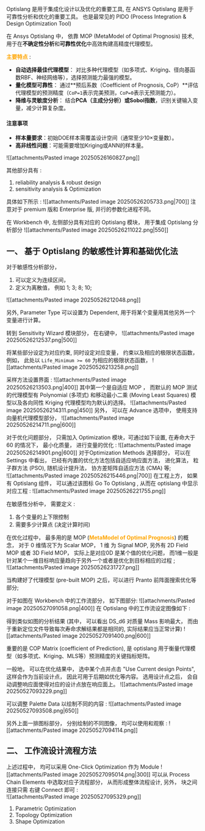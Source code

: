Optislang 是用于集成化设计以及优化的重要工具, 在 ANSYS Optislang 是用于可靠性分析和优化的重要工具。 也是最常见的 PIDO (Process Integration & Design Optimization Tool) 
  
在 Ansys Optislang 中， 依靠 MOP (MetaModel of Optimal Prognosis) 技术,  用于在**不确定性分析**和**可靠性优化**中高效构建高精度代理模型。 

  

<b><mark style="background: transparent; color: orange">主要特点</mark></b> : 
- **自动选择最佳代理模型**： 对比多种代理模型（如多项式、Kriging、径向基函数RBF、神经网络等），选择预测能力最强的模型。 
- **量化模型可靠性**： 通过**预后系数（Coefficient of Prognosis, CoP）**评估代理模型的预测精度（`CoP=1`表示完美预测，`CoP=0`表示无预测能力）。
- **降维与灵敏度分析**： 结合**PCA（主成分分析）**或**Sobol指数**，识别关键输入变量，减少计算复杂度。 

#### **注意事项** 
- **样本量要求**：初始DOE样本需覆盖设计空间（通常至少10×变量数）。
- **高非线性问题**：可能需要增加Kriging或ANN的样本量。

![[attachments/Pasted image 20250526160827.png]] 


其他部分具有 : 
1.  reliability analysis & robust design 
2. sensitivity analysis & Optimization  

具体如下所示 : 
![[attachments/Pasted image 20250526205733.png|700]]
注意对于 premium 版和 Enterprise 版, 并行的参数化进程不同。 

在 Workbench 中, 左侧部分具有对应的 Optislang  模块， 用于集成 Optislang 分析部分
![[attachments/Pasted image 20250526211022.png|550]]


## 一、 基于 Optislang 的敏感性计算和基础优化法
对于敏感性分析部分， 
1. 可以定义为连续区间，  
2. 定义为离散值， 例如 1; 3; 8; 10; 

![[attachments/Pasted image 20250526212048.png]]

另外, Parameter Type 可以设置为 Dependent, 用于将某个变量用其他另外一个变量进行计算。

转到 Sensitivity Wizard 模块部分， 在右键中， 
![[attachments/Pasted image 20250526212537.png|500]]  

将某些部分设定为对应约束, 同时设定对应变量， 约束以及相应的极限状态函数， 例如， 此处以  `Life_Minimum >= 60` 为相应的极限状态函数， 
![[attachments/Pasted image 20250526213258.png]]

采样方法设置界面 : 
![[attachments/Pasted image 20250526213503.png|400]]
其中第一个是自适应 MOP ， 而默认的 MOP 测试的代理模型有 Polynomial (多项式) 和移动最小二乘 (Moving Least Squares) 模型以及各向同性 Kriging 代理模型均为默认的选择。 
![[attachments/Pasted image 20250526214311.png|450]]
另外， 可以在 Advance 选项中， 使用支持向量机代理模型部分，
![[attachments/Pasted image 20250526214711.png|600]]

对于优化问题部分， 只需加入 Optimization 模块，可通过如下设置,  在寿命大于 60 的情况下， 最小化质量， 进行变量的优化 :
![[attachments/Pasted image 20250526214901.png|600]]
对于Optimization Methods 选择部分， 可以在 Settings 中看出， 已经有内置的优化方法包括自适应响应面方法， 进化算法， 粒子群方法 (PSO), 随机设计提升法， 协方差矩阵自适应方法 (CMA) 等;  
![[attachments/Pasted image 20250526215446.png|700]]
在工程上方， 如果有 Optislang 组件， 可以通过该图标 Go To Optislang , 从而在 optislang 中显示对应工程 : 
![[attachments/Pasted image 20250526221755.png]]

在敏感性分析中， 需要定义 : 
1. 各个变量的上下限控制 
2. 需要多少计算点 (决定计算时间) 

在优化过程中， 最多用的是 MOP (<b><mark style="background: transparent; color: orange">MetaModel of Optimal Prognosis</mark></b>) 的概念， 对于 0 维情况下为 Scalar MOP， 1 维 为 Signal MOP, 另外有 2D Field MOP 或者 3D Field MOP， 实际上是对应0D 是某个值的优化问题， 而1维一般是针对某个一维目标响应量趋向于另外一个或者是优化到目标相应的过程 ;  
![[attachments/Pasted image 20250526231727.png]]

当构建好了代理模型 (pre-built MOP) 之后，可以进行 Pranto 前阵面搜索优化等部分; 

对于如图在 Workbench 中的工作流部分， 如下图部分: 
![[attachments/Pasted image 20250527091058.png|400]]
在 Optislang 中的工作流设定图像如下 : 





得到类似如图的分析结果 (其中， 可以看出 DS_d6 对质量 Mass 影响最大， 而由于重新定位文件导致每次寿命求解结果都是相同的, 实际结果应当正常计算) 
![[attachments/Pasted image 20250527091400.png|600]]

重要的是 COP Matrix (coefficient of Prediction), 是 optislang 用于衡量代理模型（如多项式、Kriging、MLS等）预测精度的关键指标矩阵。

一般地， 可以在优化结果中， 选中某个点并点击 "Use Current design Points", 这样会作为当前设计点， 因此可用于后期如优化等内容。 选用设计点之后， 会自动调整响应面使得对应的设计点放在响应面上。 
![[attachments/Pasted image 20250527093229.png]]

可以调整 Palette Data 以绘制不同的内容 : 
![[attachments/Pasted image 20250527093508.png|650]]

另外上面一排图标部分， 分别绘制的不同图像， 均可以使用和观察 : 
![[attachments/Pasted image 20250527094114.png]]


## 二、 工作流设计流程方法 

上述过程中， 均可以采用 One-Click Optimization 作为 Module 
![[attachments/Pasted image 20250527095014.png|300]]
可以从 Process Chain Elements  中选取对应子流程部分， 从而形成整体流程设计, 另外， 块之间连接只需 右键 Connect 即可 :  
![[attachments/Pasted image 20250527095329.png]]





1.  Parametric Optimization 
2. Topology Optimization 
3. Shape Optimization  
